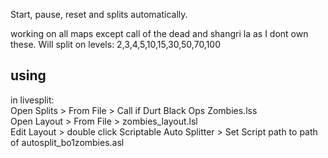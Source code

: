 Start, pause, reset and splits automatically.

working on all maps except call of the dead and shangri la as I dont own these. Will split on levels: 2,3,4,5,10,15,30,50,70,100

## using
in livesplit:<br>
Open Splits > From File > Call if Durt Black Ops Zombies.lss<br>
Open Layout > From File > zombies_layout.lsl<br>
Edit Layout > double click Scriptable Auto Splitter > Set Script path to path of autosplit_bo1zombies.asl<br>
